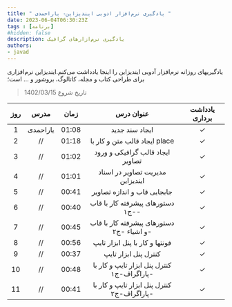 ```yaml
---
title: " یادگیری نرم‌افزار ادوبی ایندیزاین- یاراحمدی "
date: 2023-06-04T06:30:23Z
tags : [برنامه]
#hidden: false
description: یادگیری نرم‌ازارهای گرافیک 
authors:
- javad
---
```



یادگیریهای روزانه نرم‌افزار آدوبی ایندیزاین را اینجا یادداشت می‌کنم.ایندیزاین نرم‌افزاری برای طراحی کتاب و مجله، کاتالوگ، بروشور و ... است؛ 

> تاریخ شروع  1402/03/15  

| روز | مدرس | زمان | عنوان درس  | یادداشت برداری |
| :----: |  :----: |  :----: | :----: |  :----: | 
| 1 | یاراحمدی   | 01:08 | ایجاد سند جدید  | ✓ |
| 2 | //   | 01:18 | ایجاد قالب متن و کار با place  | ✓ |
| 3 | //   | 01:02 | ایجاد قالب گرافیکی و ورود تصاویر | ✓ |
| 4 | //   | 01:01 | مدیریت تصاویر در اسناد ایندیزاین  | ✓ |
| 5 | //   | 00:41| جابجایی قاب و اندازه تصاویر  | ✓ |
| 6 | //   | 00:40| دستورهای پیشرفته کار با قاب -ج١-  | ✓ |
| 7 | //   | 00:45| دستورهای پیشرفته کار با قاب و اشیاء -ج٢-  | ✓ |
| 8 | //   | 00:56| فونتها و کار با پنل ابزار تایپ  | ✓ |
| 9 | //   | 00:37| کنترل پنل ابزار تایپ  | ✓ |
| 10 | //   | 00:48| کنترل پنل ابزار تایپ و کار با پاراگراف-ج١-  | ✓ |
| 11 | //   | 00:41| کنترل پنل ابزار تایپ و کار با پاراگراف-ج٢-  | ✓ |

